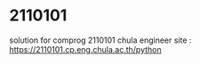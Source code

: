 # 2110101
solution for comprog 2110101 chula engineer
site : https://2110101.cp.eng.chula.ac.th/python
